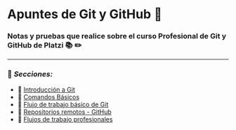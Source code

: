 # Apuntes de Git y GitHub :pushpin:

### Notas y pruebas que realice sobre el curso Profesional de Git y GitHub de Platzi :books: :pencil2:
---
### :bookmark: *Secciones:* 
- :open_file_folder: [Introducción a Git](.//Introduccion_Git//Apuntes.md)
- :open_file_folder: [Comandos Básicos](.//Comandos_Basicos//Apuntes.md)
- :open_file_folder: [Flujo de trabajo básico de Git](.//Flujo_Trabajo_Basico_Git//Apuntes.md)
- :open_file_folder: [Repositorios remotos - GitHub](.//Repositorios_Remotos_GitHub//Apuntes.md)
- :open_file_folder: [Flujos de trabajo profesionales](.//Flujos_Trabajo_Profesionales//Apuntes.md)
